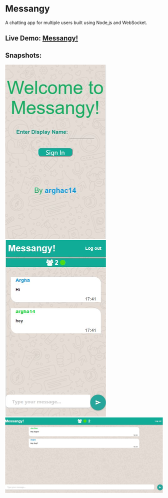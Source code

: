 # Messangy
A chatting app for multiple users built using Node,js and WebSocket.

## Live Demo: [Messangy!](https://messangy.herokuapp.com)

## Snapshots:

![](https://github.com/arghac14/Messangy/blob/master/Snapshots/Capture0.JPG)
![](https://github.com/arghac14/Messangy/blob/master/Snapshots/Capture3.JPG)
![](https://github.com/arghac14/Messangy/blob/master/Snapshots/Capture2.JPG)

